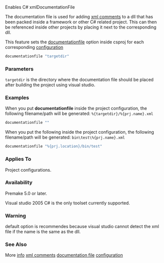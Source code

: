Enables C# xmlDocumentationFile

The documentation file is used for adding [xml comments](https://learn.microsoft.com/en-us/dotnet/csharp/language-reference/xmldoc/) to a dll that has been packed inside a framework or other C# related project.
This can then be referenced inside other projects by placing it next to the corresponding dll.

This feature sets the [documentationfile](https://learn.microsoft.com/en-us/dotnet/csharp/language-reference/compiler-options/output#documentationfile) option inside csproj for each corresponding [configuration](https://premake.github.io/docs/configurations/)

```lua
documentationfile "targetdir"
```
### Parameters ###
`targetdir` is the directory where the documentation file should be placed after building the project using visual studio.

### Examples ###

When you put **documentationfile** inside the project configuration, the following filename/path will be generated:
```%{targetdir}/%{prj.name}.xml```
```lua
documentationfile ""
```

When you put the following inside the project configuration, the following filename/path will be generated:
```bin\test\%{prj.name}.xml```

```lua
documentationfile "%{prj.location}/bin/test"
```
### Applies To ###

Project configurations.

### Availability ###

Premake 5.0 or later.

Visual studio 2005 C# is the only toolset currently supported.

### Warning ###
default option is recommendes because visual studio cannot detect the xml file if the name is the same as the dll.
### See Also ###
More [info](https://learn.microsoft.com/en-us/dotnet/csharp/language-reference/xmldoc/#create-xml-documentation-output)
[xml comments](https://learn.microsoft.com/en-us/dotnet/csharp/language-reference/xmldoc/)
[documentation file](https://learn.microsoft.com/en-us/dotnet/csharp/language-reference/compiler-options/output#documentationfile)
[configuration](https://premake.github.io/docs/configurations/)
